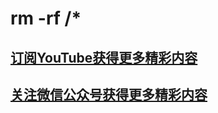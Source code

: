 # rm -rf /*

## [订阅YouTube获得更多精彩内容](https://www.youtube.com/channel/UCS6QM2n96qXmqURNikf3ceA?sub_confirmation=1)

## [关注微信公众号获得更多精彩内容](https://raw.githubusercontent.com/ssooenftzero/0X/master/Tube/icon/wxgzh.png)
